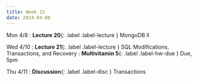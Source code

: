 ```yaml
---
title: Week 13
date: 2024-04-08
---
```


Mon 4/8
: **Lecture 20**{: .label .label-lecture } MongoDB II

Wed 4/10
: **Lecture 21**{: .label .label-lecture } SQL Modifications, Transactions, and Recovery
: **Multivitamin 5**{: .label .label-hw-due }  Due, 5pm

Thu 4/11
: **Discussion**{: .label .label-disc } Transactions

